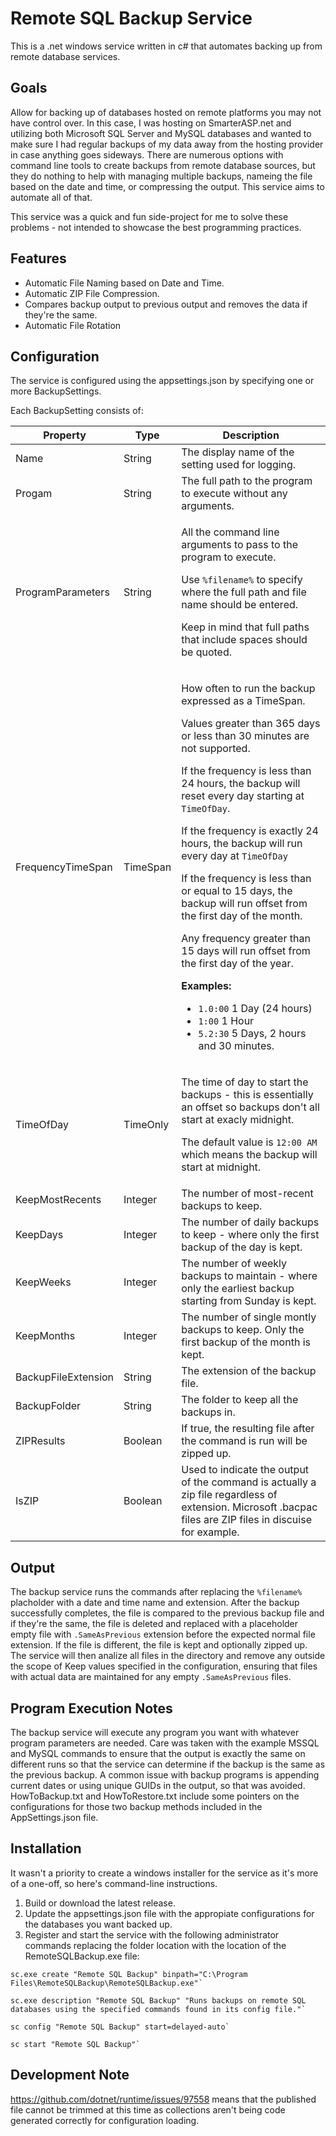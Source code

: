 # Remote SQL Backup Service
This is a .net windows service written in c# that automates backing up from remote database services.

## Goals
Allow for backing up of databases hosted on remote platforms you may not have control over.
In this case, I was hosting on SmarterASP.net and utilizing both Microsoft SQL Server and 
MySQL databases and wanted to make sure I had regular backups of my data away from the 
hosting provider in case anything goes sideways. There are numerous options with command
line tools to create backups from remote database sources, but they do nothing to help with
managing multiple backups, nameing the file based on the date and time, or compressing the
output. This service aims to automate all of that.

This service was a quick and fun side-project for me to solve these problems - not intended
to showcase the best programming practices.

## Features
* Automatic File Naming based on Date and Time.
* Automatic ZIP File Compression.
* Compares backup output to previous output and removes the data if they're the same.
* Automatic File Rotation 

## Configuration
The service is configured using the appsettings.json by specifying one or more BackupSettings.

Each BackupSetting consists of: 
<table>
	<thead>
		<tr>
			<th>Property</th>
			<th>Type</th>
			<th>Description</th>
		</tr>
	</thead>
	<tbody>
		<tr>
			<td>Name</td>
			<td>String</td>
			<td>The display name of the setting used for logging.</td>
		</tr>
		<tr>
			<td>Progam</td>
			<td>String</td>
			<td>The full path to the program to execute without any arguments.</td>
		</tr>
		<tr>
			<td>ProgramParameters</td>
			<td>String</td>
			<td>
				<p>All the command line arguments to pass to the program to execute.</p>
				<p>Use <code>%filename%</code> to specify where the full path and file name should be entered.</p>
				<p>Keep in mind that full paths that include spaces should be quoted.</p>
			</td>
		</tr>
		<tr>
			<td>FrequencyTimeSpan</td>
			<td>TimeSpan</td>
			<td>
				<p>How often to run the backup expressed as a TimeSpan.</p>
				<p>Values greater than 365 days or less than 30 minutes are not supported.</p>
				<p>If the frequency is less than 24 hours, the backup will reset every day starting at 
				<code>TimeOfDay</code>.</p>
				<p>If the frequency is exactly 24 hours, the backup will run every day at <code>TimeOfDay</code></p>
				<p>If the frequency is less than or equal to 15 days, the backup will run offset from the first day of the month.</p>
				<p>Any frequency greater than 15 days will run offset from the first day of the year.</p>
				<p><strong>Examples:</strong></p>
				<ul>
					<li><code>1.0:00</code> 1 Day (24 hours)</li>
					<li><code>1:00</code> 1 Hour</li>
					<li><code>5.2:30</code> 5 Days, 2 hours and 30 minutes.</li>
				</ul>
			</td>
		</tr>
		<tr>
			<td>TimeOfDay</td>
			<td>TimeOnly</td>
			<td>
				<p>The time of day to start the backups - this is essentially an offset so backups don't all start at exacly midnight.</p>
				<p>The default value is <code>12:00 AM</code> which means the backup will start at midnight.</p
			</td>
		</tr>
		<tr>
			<td>KeepMostRecents</td>
			<td>Integer</td>
			<td>The number of most-recent backups to keep.</td>
		</tr>
		<tr>
			<td>KeepDays</td>
			<td>Integer</td>
			<td>The number of daily backups to keep - where only the first backup of the day is kept.</td>
		</tr>
		<tr>
			<td>KeepWeeks</td>
			<td>Integer</td>
			<td>The number of weekly backups to maintain - where only the earliest backup starting from Sunday is kept.</td>
		</tr>
		<tr>
			<td>KeepMonths</td>
			<td>Integer</td>
			<td>The number of single montly backups to keep. Only the first backup of the month is kept.</td>
		</tr>
		<tr>
			<td>BackupFileExtension</td>
			<td>String</td>
			<td>The extension of the backup file.</td>
		</tr>
		<tr>
			<td>BackupFolder</td>
			<td>String</td>
			<td>The folder to keep all the backups in.</td>
		</tr>
		<tr>
			<td>ZIPResults</td>
			<td>Boolean</td>
			<td>If true, the resulting file after the command is run will be zipped up.</td>
		</tr>
		<tr>
			<td>IsZIP</td>
			<td>Boolean</td>
			<td>Used to indicate the output of the command is actually a zip file regardless of extension. Microsoft .bacpac files are ZIP files in discuise for example.</td>
		</tr>
	</tbody>
</table>

## Output
The backup service runs the commands after replacing the `%filename%` placholder with a date and time name and extension. After the backup
successfully completes, the file is compared to the previous backup file and if they're the same, the file is deleted and replaced with a placeholder empty file with `.SameAsPrevious` 
extension before the expected normal file extension. If the file is different, the file 
is kept and optionally zipped up. The service will then analize all files in the 
directory and remove any outside the scope of Keep values specified in the configuration, ensuring
that files with actual data are maintained for any empty `.SameAsPrevious` files.

## Program Execution Notes
The backup service will execute any program you want with whatever program parameters are needed. Care was taken
with the example MSSQL and MySQL commands to ensure that the output is exactly the same on different
runs so that the service can determine if the backup is the same as the previous backup. A common
issue with backup programs is appending current dates or using unique GUIDs in the output, so that was 
avoided. HowToBackup.txt and HowToRestore.txt include some pointers on the configurations for those two
backup methods included in the AppSettings.json file.

## Installation
It wasn't a priority to create a windows installer for the service as it's more of a one-off, so
here's command-line instructions.
1. Build or download the latest release.
2. Update the appsettings.json file with the appropiate 
configurations for the databases you want backed up.
3. Register and start the service with the following administrator commands replacing 
the folder location with the location of the RemoteSQLBackup.exe file:

```
sc.exe create "Remote SQL Backup" binpath="C:\Program Files\RemoteSQLBackup\RemoteSQLBackup.exe"`

sc.exe description "Remote SQL Backup" "Runs backups on remote SQL databases using the specified commands found in its config file."`

sc config "Remote SQL Backup" start=delayed-auto`

sc start "Remote SQL Backup"`
```

## Development Note
https://github.com/dotnet/runtime/issues/97558 means that the published file cannot
be trimmed at this time as collections aren't being code generated correctly for configuration loading.